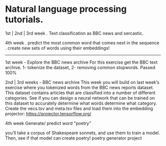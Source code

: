 # Natural language processing tutorials.
1st | 2nd | 3rd week
. Text classification as BBC news and sercastic.

4th week
. predict the most common word that comes next in the sequence
. create new sets of words using their embeddings!
_________________________________________________________________________________________________________________________________

1st week - Explore the BBC news archive
For this exercise get the BBC text archive.
1- tokenize the dataset,
2- removing common stopwords.
Passed 100%

2nd | 3rd  weeks - BBC news archive
This week you will build on last week’s exercise where you tokenized words from the BBC news reports dataset. This dataset contains articles that are classified into a number of different categories. See if you can design a neural network that can be trained on this dataset to accurately determine what words determine what category. Create the vecs.tsv and meta.tsv files and load them into 
the embedding projector:  https://projector.tensorflow.org/

4th week Generate/ predict word "poetry"

 you’ll take a corpus of Shakespeare sonnets, and use them to train a model. Then, see if that model can create poetry!
 poetry generator project
